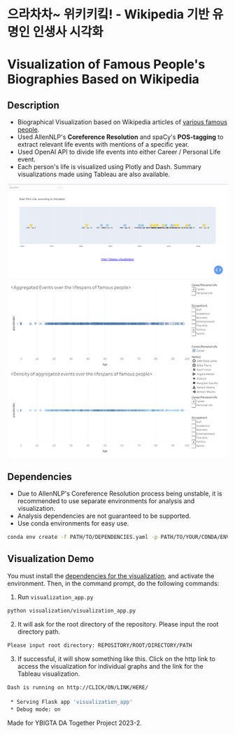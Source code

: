 # 으라차차~ 위키키킼! - Wikipedia 기반 유명인 인생사 시각화
# Visualization of Famous People's Biographies Based on Wikipedia
## Description
- Biographical Visualization based on Wikipedia articles of [various famous people](https://www.biographyonline.net/people/famous-twentieth-century.html). 
- Used AllenNLP's **Coreference Resolution** and spaCy's **POS-tagging** to extract relevant life events with mentions of a specific year.
- Used OpenAI API to divide life events into either Career / Personal Life event.
- Each person's life is visualized using Plotly and Dash. Summary visualizations made using Tableau are also available.

![Example of Single Person Visualization](visualization/example_images/dash_plotly_visualization_example.png)
![Preview of Summary Tableau Visualization](visualization/example_images/tableau_visualization_example.png)

## Dependencies
- Due to AllenNLP's Coreference Resolution process being unstable, it is recommended to use separate environments for analysis and visualization.
- Analysis dependencies are not guaranteed to be supported. 
- Use conda environments for easy use.
```bash
conda env create -f PATH/TO/DEPENDENCIES.yaml -p PATH/TO/YOUR/CONDA/ENVIRONMENTS/your_env_name
```
## Visualization Demo
You must install the [dependencies for the visualization](visualization/dependencies_visualization.yaml), and activate the environment. Then, in the command prompt, do the following commands:
1. Run `visualization_app.py`
```bash
python visualization/visualization_app.py
```
2. It will ask for the root directory of the repository. Please input the root directory path.
```bash
Please input root directory: REPOSITORY/ROOT/DIRECTORY/PATH
```
3. If successful, it will show something like this. Click on the http link to access the visualization for individual graphs and the link for the Tableau visualization.
```bash
Dash is running on http://CLICK/ON/LINK/HERE/

 * Serving Flask app 'visualization_app'
 * Debug mode: on
```

Made for YBIGTA DA Together Project 2023-2.